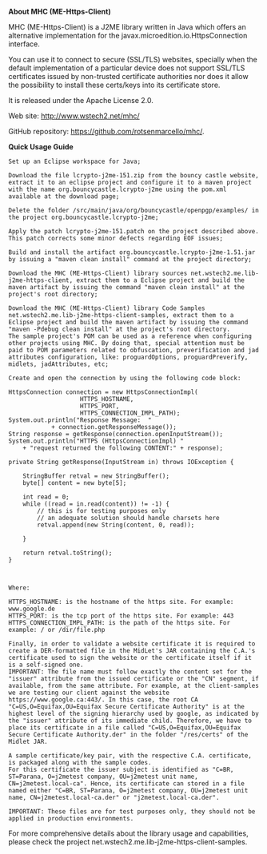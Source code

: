 
<b>About MHC (ME-Https-Client)</b>

MHC (ME-Https-Client) is a J2ME library written in Java which offers an alternative implementation for the javax.microedition.io.HttpsConnection interface.

You can use it to connect to secure (SSL/TLS) websites, specially when the default implementation of a particular device does not support SSL/TLS certificates issued by non-trusted certificate authorities nor does it allow the possibility to install these certs/keys into its certificate store.

It is released under the Apache License 2.0.

Web site: http://www.wstech2.net/mhc/

GitHub repository: https://github.com/rotsenmarcello/mhc/.


<b>Quick Usage Guide</b>

    Set up an Eclipse workspace for Java;

    Download the file lcrypto-j2me-151.zip from the bouncy castle website, extract it to an eclipse project and configure it to a maven project with the name org.bouncycastle.lcrypto-j2me using the pom.xml available at the download page;

    Delete the folder /src/main/java/org/bouncycastle/openpgp/examples/ in the project org.bouncycastle.lcrypto-j2me;

    Apply the patch lcrypto-j2me-151.patch on the project described above. This patch corrects some minor defects regarding EOF issues;

    Build and install the artifact org.bouncycastle.lcrypto-j2me-1.51.jar by issuing a "maven clean install" command at the project directory;

    Download the MHC (ME-Https-Client) library sources net.wstech2.me.lib-j2me-https-client, extract them to a Eclipse project and build the maven artifact by issuing the command "maven clean install" at the project's root directory;

    Download the MHC (ME-Https-Client) library Code Samples net.wstech2.me.lib-j2me-https-client-samples, extract them to a Eclipse project and build the maven artifact by issuing the command "maven -Pdebug clean install" at the project's root directory.
    The sample project's POM can be used as a reference when configuring other projects using MHC. By doing that, special attention must be paid to POM parameters related to obfuscation, preverification and jad attributes configuration, like: proguardOptions, proguardPreverify, midlets, jadAttributes, etc;

    Create and open the connection by using the following code block:

    HttpsConnection connection = new HttpsConnectionImpl(
    					HTTPS_HOSTNAME, 
    					HTTPS_PORT,
    					HTTPS_CONNECTION_IMPL_PATH);
    System.out.println("Response Message:  "
    			+ connection.getResponseMessage());
    String response = getResponse(connection.openInputStream()); 
    System.out.println("HTTPS (HttpsConnectionImpl) "
    	+ "request returned the following CONTENT:" + response);

    private String getResponse(InputStream in) throws IOException {

    	StringBuffer retval = new StringBuffer();
    	byte[] content = new byte[5];

    	int read = 0;
    	while ((read = in.read(content)) != -1) {
    		// this is for testing purposes only
    		// an adequate solution should handle charsets here
    		retval.append(new String(content, 0, read));

    	}

    	return retval.toString();
    }



    Where:

    HTTPS_HOSTNAME: is the hostname of the https site. For example: www.google.de
    HTTPS_PORT: is the tcp port of the https site. For example: 443
    HTTPS_CONNECTION_IMPL_PATH: is the path of the https site. For example: / or /dir/file.php

    Finally, in order to validate a website certificate it is required to create a DER-formatted file in the MidLet's JAR containing the C.A.'s certificate used to sign the website or the certificate itself if it is a self-signed one.
    IMPORTANT: The file name must follow exactly the content set for the "issuer" attribute from the issued certificate or the "CN" segment, if available, from the same attribute. For example, at the client-samples we are testing our client against the website https://www.google.ca:443/. In this case, the root CA "C=US,O=Equifax,OU=Equifax Secure Certificate Authority" is at the highest level of the signing hierarchy used by google, as indicated by the "issuer" attribute of its immediate child. Therefore, we have to place its certificate in a file called "C=US,O=Equifax,OU=Equifax Secure Certificate Authority.der" in the folder "/res/certs" of the Midlet JAR.

    A sample certificate/key pair, with the respective C.A. certificate, is packaged along with the sample codes.
    For this certificate the issuer subject is identified as "C=BR, ST=Parana, O=j2metest company, OU=j2metest unit name, CN=j2metest.local-ca". Hence, its certificate can stored in a file named either "C=BR, ST=Parana, O=j2metest company, OU=j2metest unit name, CN=j2metest.local-ca.der" or "j2metest.local-ca.der".

    IMPORTANT: These files are for test purposes only, they should not be applied in production environments.


For more comprehensive details about the library usage and capabilities, please check the project net.wstech2.me.lib-j2me-https-client-samples.
